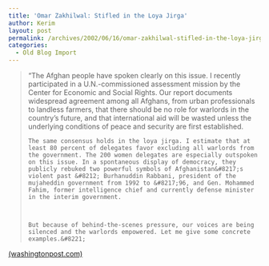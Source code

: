 ```yaml
---
title: 'Omar Zakhilwal: Stifled in the Loya Jirga'
author: Kerim
layout: post
permalink: /archives/2002/06/16/omar-zakhilwal-stifled-in-the-loya-jirga/
categories:
  - Old Blog Import
---
```


>   &#8220;The Afghan people have spoken clearly on this issue. I recently participated in a U.N.-commissioned assessment mission by the Center for Economic and Social Rights. Our report documents widespread agreement among all Afghans, from urban professionals to landless farmers, that there should be no role for warlords in the country&#8217;s future, and that international aid will be wasted unless the underlying conditions of peace and security are first established. 
>   
>   
>     The same consensus holds in the loya jirga. I estimate that at least 80 percent of delegates favor excluding all warlords from the government. The 200 women delegates are especially outspoken on this issue. In a spontaneous display of democracy, they publicly rebuked two powerful symbols of Afghanistan&#8217;s violent past &#8212; Burhanuddin Rabbani, president of the mujaheddin government from 1992 to &#8217;96, and Gen. Mohammed Fahim, former intelligence chief and currently defense minister in the interim government.
>   
>   
>   
>     But because of behind-the-scenes pressure, our voices are being silenced and the warlords empowered. Let me give some concrete examples.&#8221;
>   


<a href="http://www.washingtonpost.com/wp-dyn/articles/A54511-2002Jun14.html" onclick="_gaq.push(['_trackEvent', 'outbound-article', 'http://www.washingtonpost.com/wp-dyn/articles/A54511-2002Jun14.html', '(washingtonpost.com)']);" >(washingtonpost.com)</a>

